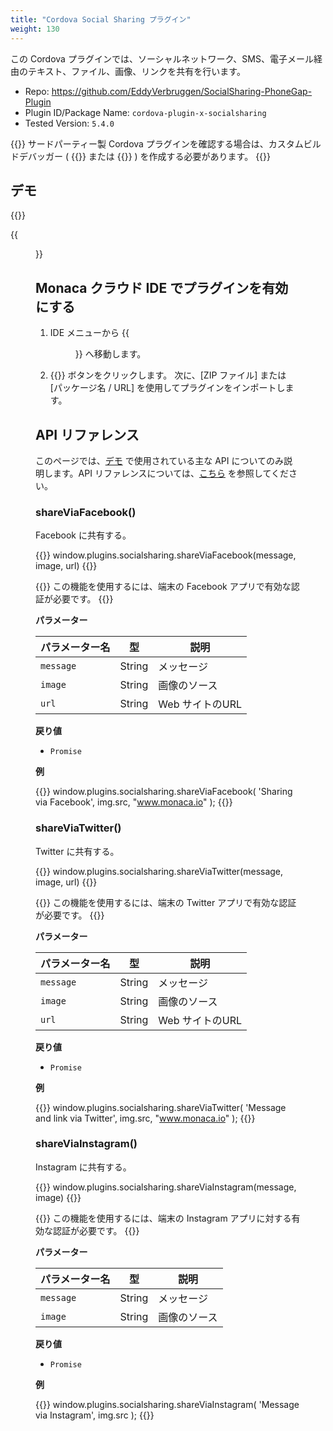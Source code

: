 ```yaml
---
title: "Cordova Social Sharing プラグイン"
weight: 130
---
```


この Cordova プラグインでは、ソーシャルネットワーク、SMS、電子メール経由のテキスト、ファイル、画像、リンクを共有を行います。

- Repo: https://github.com/EddyVerbruggen/SocialSharing-PhoneGap-Plugin
- Plugin ID/Package Name: `cordova-plugin-x-socialsharing`
- Tested Version: `5.4.0`

{{<note>}}
サードパーティー製 Cordova プラグインを確認する場合は、カスタムビルドデバッガー ( {{<link title="Android 版" href="https://docs.monaca.io/ja/products_guide/debugger/installation/debugger_android/#カスタムビルド版-monaca-デバッガーのビルドとインストール">}} または {{<link title="iOS 版" href="https://docs.monaca.io/ja/products_guide/debugger/installation/debugger_ios/#カスタムビルド版-monaca-デバッガーのビルド方法">}} ) を作成する必要があります。
{{</note>}}

## デモ  

{{<import pid="5b29ede3e788853905dba6d9" title="Social Sharing Demo">}}

{{<figure src="/images/samples/social_sharing.png">}}

## Monaca クラウド IDE でプラグインを有効にする

1. IDE メニューから {{<menu menu1="設定" menu2="Cordova プラグインの管理">}} へ移動します。

2. {{<guilabel name="Cordova プラグインのインポート">}}  ボタンをクリックします。 次に、[ZIP ファイル] または [パッケージ名 / URL] を使用してプラグインをインポートします。

## API リファレンス

このページでは、[デモ](https://monaca.mobi/directimport?pid=5b29ede3e788853905dba6d9) で使用されている主な API についてのみ説明します。API リファレンスについては、[こちら](https://github.com/EddyVerbruggen/SocialSharing-PhoneGap-Plugin) を参照してください。

### shareViaFacebook()

Facebook に共有する。

{{<highlight javascript>}}
window.plugins.socialsharing.shareViaFacebook(message, image, url)
{{</highlight>}}

{{<note>}}
    この機能を使用するには、端末の Facebook アプリで有効な認証が必要です。
{{</note>}}

**パラメーター**

パラメーター名 | 型 | 説明
-----|------|-------------
`message` | String | メッセージ
`image` | String | 画像のソース
`url` | String | Web サイトのURL

**戻り値**

- `Promise`

**例**

{{<highlight javascript>}}
  window.plugins.socialsharing.shareViaFacebook(
    'Sharing via Facebook', 
    img.src, 
    "www.monaca.io"
  );
{{</highlight>}}

### shareViaTwitter()

Twitter に共有する。

{{<highlight javascript>}}
window.plugins.socialsharing.shareViaTwitter(message, image, url)
{{</highlight>}}

{{<note>}}
    この機能を使用するには、端末の Twitter アプリで有効な認証が必要です。
{{</note>}}

**パラメーター**

パラメーター名 | 型 | 説明
-----|------|-------------
`message` | String | メッセージ
`image` | String | 画像のソース
`url` | String | Web サイトのURL

**戻り値**

- `Promise`

**例**

{{<highlight javascript>}}
  window.plugins.socialsharing.shareViaTwitter(
    'Message and link via Twitter', 
    img.src, 
    "www.monaca.io" 
  );
{{</highlight>}}

### shareViaInstagram()

Instagram に共有する。

{{<highlight javascript>}}
window.plugins.socialsharing.shareViaInstagram(message, image)
{{</highlight>}}

{{<note>}}
    この機能を使用するには、端末の Instagram アプリに対する有効な認証が必要です。
{{</note>}}

**パラメーター**

パラメーター名 | 型 | 説明
-----|------|-------------
`message` | String | メッセージ
`image` | String | 画像のソース

**戻り値**

- `Promise`

**例**

{{<highlight javascript>}}
  window.plugins.socialsharing.shareViaInstagram(
    'Message via Instagram', 
    img.src
  );
{{</highlight>}}

